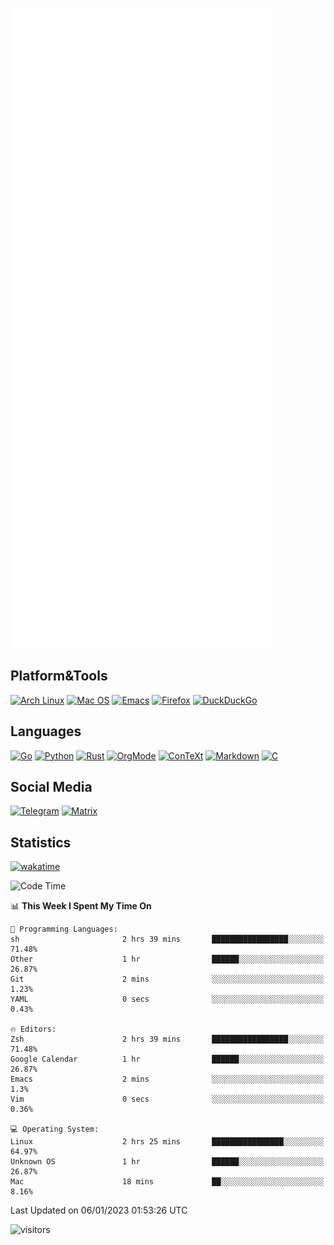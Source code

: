 ![Metrics](https://github.com/SteamedFish/SteamedFish/blob/master/github-metrics.svg)

## Platform&Tools

[![Arch Linux](https://img.shields.io/badge/ArchLinux-1793D1?logo=arch-linux&logoColor=fff&style=flat-square)](https://archlinux.org/)
[![Mac OS](https://img.shields.io/badge/MacOS-000000?style=flat-square&logo=macos&logoColor=F0F0F0)](https://www.apple.com/macos/)
[![Emacs](https://img.shields.io/badge/Emacs-%237F5AB6.svg?&style=flat-square&logo=gnu-emacs&logoColor=white)](https://www.gnu.org/software/emacs/)
[![Firefox](https://img.shields.io/badge/Firefox-FF7139?style=flat-square&logo=Firefox-Browser&logoColor=white)](https://firefox.com/)
[![DuckDuckGo](https://img.shields.io/badge/DuckDuckGo-DE5833?style=flat-square&logo=DuckDuckGo&logoColor=white)](https://duckduckgo.com/)

## Languages

[![Go](https://img.shields.io/badge/Golang-%2300ADD8.svg?style=flat-square&logo=go&logoColor=white)](https://golang.org/)
[![Python](https://img.shields.io/badge/Python-3670A0?style=flat-square&logo=python&logoColor=ffdd54)](https://www.python.org/)
[![Rust](https://img.shields.io/badge/Rust-%23000000.svg?style=flat-square&logo=rust&logoColor=white)](https://www.rust-lang.org/)
[![OrgMode](https://img.shields.io/badge/OrgMode-%23000000.svg?style=flat-square&logo=org&logoColor=white)](https://orgmode.org/)
[![ConTeXt](https://img.shields.io/badge/ConTeXt-%23008080.svg?style=flat-square&logo=latex&logoColor=white)](https://contextgarden.net/)
[![Markdown](https://img.shields.io/badge/MarkDown-%23000000.svg?style=flat-square&logo=markdown&logoColor=white)](https://daringfireball.net/projects/markdown/)
[![C](https://img.shields.io/badge/C-%2300599C.svg?style=flat-square&logo=c&logoColor=white)](https://www.iso.org/standard/74528.html)

## Social Media
[![Telegram](https://img.shields.io/badge/SteamedFish-2CA5E0?style=social&logo=telegram&logoColor=white)](https://t.me/SteamedFish)
[![Matrix](https://img.shields.io/badge/SteamedFish-2CA5E0?style=social&logo=matrix&logoColor=black)](https://matrix.to/#/@i:steamedfish.org)

## Statistics
[![wakatime](https://wakatime.com/badge/user/168280d6-fcf2-4b4f-ad3a-dc4612f35b38.svg)](https://wakatime.com/@168280d6-fcf2-4b4f-ad3a-dc4612f35b38)

<!--START_SECTION:waka-->
![Code Time](http://img.shields.io/badge/Code%20Time-2%2C243%20hrs%206%20mins-blue)

📊 **This Week I Spent My Time On** 

```text
💬 Programming Languages: 
sh                       2 hrs 39 mins       █████████████████░░░░░░░░   71.48% 
Other                    1 hr                ██████░░░░░░░░░░░░░░░░░░░   26.87% 
Git                      2 mins              ░░░░░░░░░░░░░░░░░░░░░░░░░   1.23% 
YAML                     0 secs              ░░░░░░░░░░░░░░░░░░░░░░░░░   0.43%

🔥 Editors: 
Zsh                      2 hrs 39 mins       █████████████████░░░░░░░░   71.48% 
Google Calendar          1 hr                ██████░░░░░░░░░░░░░░░░░░░   26.87% 
Emacs                    2 mins              ░░░░░░░░░░░░░░░░░░░░░░░░░   1.3% 
Vim                      0 secs              ░░░░░░░░░░░░░░░░░░░░░░░░░   0.36%

💻 Operating System: 
Linux                    2 hrs 25 mins       ████████████████░░░░░░░░░   64.97% 
Unknown OS               1 hr                ██████░░░░░░░░░░░░░░░░░░░   26.87% 
Mac                      18 mins             ██░░░░░░░░░░░░░░░░░░░░░░░   8.16%

```


 Last Updated on 06/01/2023 01:53:26 UTC
<!--END_SECTION:waka-->

![visitors](https://visitor-badge.laobi.icu/badge?page_id=SteamedFish.SteamedFish)
